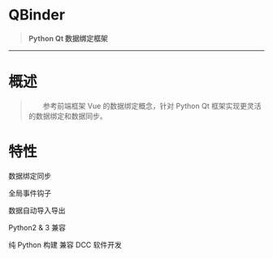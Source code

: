 # QBinder

> **Python Qt 数据绑定框架**   

---

# 概述

> &emsp;&emsp;参考前端框架 Vue 的数据绑定概念，针对 Python Qt 框架实现更灵活的数据绑定和数据同步。

# 特性



数据绑定同步

全局事件钩子

数据自动导入导出

Python2 & 3 兼容

纯 Python 构建 兼容 DCC 软件开发



